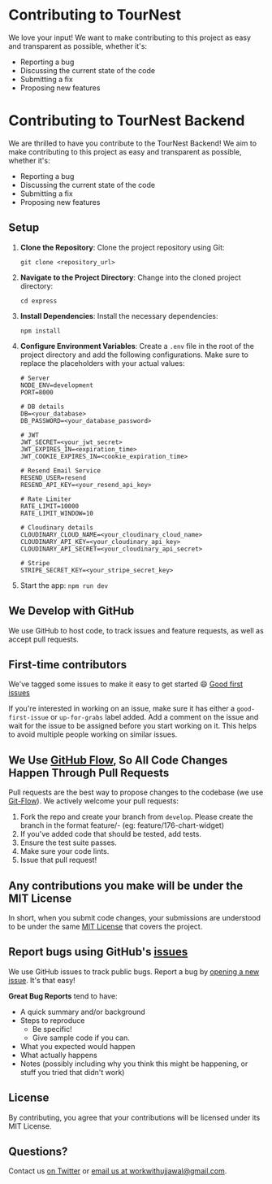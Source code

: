 # Contributing to TourNest

We love your input! We want to make contributing to this project as easy and transparent as possible, whether it's:

- Reporting a bug
- Discussing the current state of the code
- Submitting a fix
- Proposing new features

# Contributing to TourNest Backend

We are thrilled to have you contribute to the TourNest Backend! We aim to make contributing to this project as easy and transparent as possible, whether it's:

- Reporting a bug
- Discussing the current state of the code
- Submitting a fix
- Proposing new features

## Setup

1. **Clone the Repository**: Clone the project repository using Git:

   ```
   git clone <repository_url>
   ```

2. **Navigate to the Project Directory**:
   Change into the cloned project directory:

   ```
   cd express
   ```

3. **Install Dependencies**:
   Install the necessary dependencies:

   ```
   npm install
   ```

4. **Configure Environment Variables**:
   Create a `.env` file in the root of the project directory and add the following configurations. Make sure to replace the placeholders with your actual values:

   ```
   # Server
   NODE_ENV=development
   PORT=8000

   # DB details
   DB=<your_database>
   DB_PASSWORD=<your_database_password>

   # JWT
   JWT_SECRET=<your_jwt_secret>
   JWT_EXPIRES_IN=<expiration_time>
   JWT_COOKIE_EXPIRES_IN=<cookie_expiration_time>

   # Resend Email Service
   RESEND_USER=resend
   RESEND_API_KEY=<your_resend_api_key>

   # Rate Limiter
   RATE_LIMIT=10000
   RATE_LIMIT_WINDOW=10

   # Cloudinary details
   CLOUDINARY_CLOUD_NAME=<your_cloudinary_cloud_name>
   CLOUDINARY_API_KEY=<your_cloudinary_api_key>
   CLOUDINARY_API_SECRET=<your_cloudinary_api_secret>

   # Stripe
   STRIPE_SECRET_KEY=<your_stripe_secret_key>
   ```

5. Start the app: `npm run dev`

## We Develop with GitHub

We use GitHub to host code, to track issues and feature requests, as well as accept pull requests.

## First-time contributors

We've tagged some issues to make it easy to get started 😄
[Good first issues](https://github.com/endeavourmonk/TourNest-Frontend/issues?q=is%3Aissue+is%3Aopen+label%3A%22good+first+issue%22)

If you're interested in working on an issue, make sure it has either a `good-first-issue` or `up-for-grabs` label added. Add a comment on the issue and wait for the issue to be assigned before you start working on it. This helps to avoid multiple people working on similar issues.

## We Use [GitHub Flow](https://docs.github.com/en/get-started/quickstart/github-flow), So All Code Changes Happen Through Pull Requests

Pull requests are the best way to propose changes to the codebase (we use [Git-Flow](https://nvie.com/posts/a-successful-git-branching-model/)). We actively welcome your pull requests:

1. Fork the repo and create your branch from `develop`. Please create the branch in the format feature/<issue-id>-<issue-name> (eg: feature/176-chart-widget)
2. If you've added code that should be tested, add tests.
3. Ensure the test suite passes.
4. Make sure your code lints.
5. Issue that pull request!

## Any contributions you make will be under the MIT License

In short, when you submit code changes, your submissions are understood to be under the same [MIT License](https://opensource.org/license/mit) that covers the project.

## Report bugs using GitHub's [issues](https://github.com/endeavourmonk/TourNest-Frontend/issues)

We use GitHub issues to track public bugs. Report a bug by [opening a new issue](https://github.com/endeavourmonk/TourNest-Frontend/issues/new/choose). It's that easy!

**Great Bug Reports** tend to have:

- A quick summary and/or background
- Steps to reproduce
  - Be specific!
  - Give sample code if you can.
- What you expected would happen
- What actually happens
- Notes (possibly including why you think this might be happening, or stuff you tried that didn't work)

## License

By contributing, you agree that your contributions will be licensed under its MIT License.

## Questions?

Contact us [on Twitter](https://x.com/endeavourmonk) or [email us at workwithujjawal@gmail.com](mailto:workwithujjawal@gmail.com).
